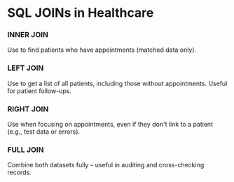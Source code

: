 # SQL JOINs in Healthcare

### INNER JOIN
Use to find patients who have appointments (matched data only).

### LEFT JOIN
Use to get a list of all patients, including those without appointments. Useful for patient follow-ups.

### RIGHT JOIN
Use when focusing on appointments, even if they don't link to a patient (e.g., test data or errors).

### FULL JOIN
Combine both datasets fully – useful in auditing and cross-checking records.
